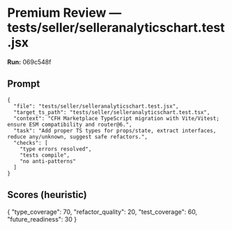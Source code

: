 # Premium Review — tests/seller/selleranalyticschart.test.jsx

**Run:** 069c548f

## Prompt

```
{
  "file": "tests/seller/selleranalyticschart.test.jsx",
  "target_ts_path": "tests/seller/selleranalyticschart.test.tsx",
  "context": "CFH Marketplace TypeScript migration with Vite/Vitest; ensure ESM compatibility and router@6.",
  "task": "Add proper TS types for props/state, extract interfaces, reduce any/unknown, suggest safe refactors.",
  "checks": [
    "type errors resolved",
    "tests compile",
    "no anti-patterns"
  ]
}
```

## Scores (heuristic)

{
  "type_coverage": 70,
  "refactor_quality": 20,
  "test_coverage": 60,
  "future_readiness": 30
}
